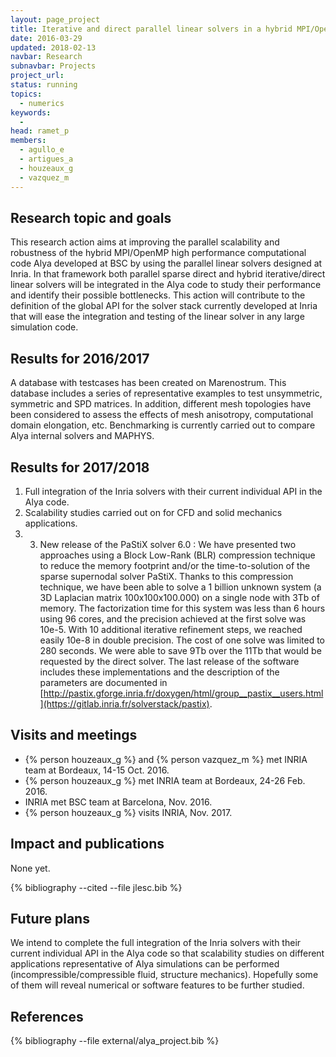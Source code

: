 ```yaml
---
layout: page_project
title: Iterative and direct parallel linear solvers in a hybrid MPI/OpenMP high performance computational engineering simulations
date: 2016-03-29
updated: 2018-02-13
navbar: Research
subnavbar: Projects
project_url:
status: running
topics:
  - numerics
keywords:
  -
head: ramet_p
members:
  - agullo_e
  - artigues_a
  - houzeaux_g
  - vazquez_m
---
```


## Research topic and goals

This research action aims at improving the parallel scalability and robustness of the hybrid MPI/OpenMP high performance computational code Alya developed at BSC by using the parallel linear solvers designed at Inria.
In that framework both parallel sparse direct and hybrid iterative/direct linear solvers will be integrated in the Alya code to study their performance and identify their possible bottlenecks.
This action will contribute to the definition of the global API for the solver stack currently developed at Inria that will ease the integration and testing of the linear solver in any large simulation code.

<!-- ## Results for 2015/2016

This activity has just started in February 2016, preliminary validation experiments have been performed but no scientific results yet. -->

## Results for 2016/2017

A database with testcases has been created on Marenostrum. This database includes a series of representative examples to test unsymmetric, symmetric and SPD matrices. In addition, different mesh topologies have been considered to assess the effects of mesh anisotropy, computational domain elongation, etc. 
Benchmarking is currently carried out to compare Alya internal solvers and MAPHYS.

## Results for 2017/2018

1. Full integration of the Inria solvers with their current individual API in the Alya code.
2. Scalability studies carried out on for CFD and solid mechanics applications.
3. 3. New release of the PaStiX solver 6.0 :
We have presented two approaches using a Block Low-Rank (BLR) compression technique to reduce the memory footprint and/or the time-to-solution of the sparse supernodal solver PaStiX. Thanks to this compression technique, we have been able to solve a 1 billion unknown system (a 3D Laplacian matrix 100x100x100.000) on a single node with 3Tb of memory. The factorization time for this system was less than 6 hours using 96 cores, and the precision achieved at the first solve was 10e-5. With 10 additional iterative refinement steps, we reached easily 10e-8 in double precision. The cost of one solve was limited to 280 seconds. We were able to save 9Tb over the 11Tb that would be requested by the direct solver. The last release of the software includes these implementations and the description of the parameters are documented in [http://pastix.gforge.inria.fr/doxygen/html/group__pastix__users.html](https://gitlab.inria.fr/solverstack/pastix).

## Visits and meetings

* {% person houzeaux_g %} and {% person vazquez_m %} met INRIA team at Bordeaux, 14-15 Oct. 2016.
* {% person houzeaux_g %} met INRIA team at Bordeaux, 24-26 Feb. 2016. 
* INRIA met BSC team at Barcelona, Nov. 2016. 
* {% person houzeaux_g %} visits INRIA, Nov. 2017.

## Impact and publications

None yet.

<!--

-->

{% bibliography --cited --file jlesc.bib %}


## Future plans
We intend to complete the full integration of the Inria solvers with their current individual API in the Alya code so that scalability studies on different applications representative of Alya simulations can be performed (incompressible/compressible fluid, structure mechanics).
Hopefully some of them will reveal numerical or software features to be further studied.


## References

{% bibliography --file external/alya_project.bib %}
